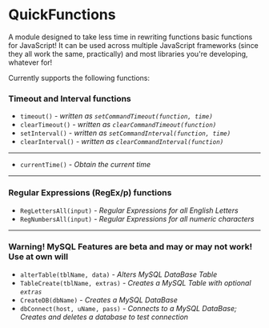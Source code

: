 # QuickFunctions

A module designed to take less time in rewriting functions basic functions for JavaScript!
It can be used across multiple JavaScript frameworks (since they all work the same, practically) and most libraries you're developing, whatever for!

Currently supports the following functions:

### **Timeout and Interval functions**
- `timeout()` - *written as `setCommandTimeout(function, time)`*
- `clearTimeout()` - *written as `clearCommandTimeout(function)`*
- `setInterval()` - *written as `setCommandInterval(function, time)`*
- `clearInterval()` - *written as `clearCommandInterval(function)`*
----------------------------------------------------------------------------
- `currentTime()` - *Obtain the current time*
----------------------------------------------------------------------------
### **Regular Expressions (RegEx/p) functions**
- `RegLettersAll(input)` - *Regular Expressions for all English Letters*
- `RegNumbersAll(input)` - *Regular Expressions for all numeric characters*
----------------------------------------------------------------------------
### **__Warning! MySQL Features are beta and may or may not work! Use at own will__**
- `alterTable(tblName, data)` - *Alters MySQL DataBase Table*
- `TableCreate(tblName, extras)` - *Creates a MySQL Table with optional `extras`*
- `CreateDB(dbName)` - *Creates a MySQL DataBase*
- `dbConnect(host, uName, pass)` - *Connects to a MySQL DataBase; Creates and deletes a database to test connection*

